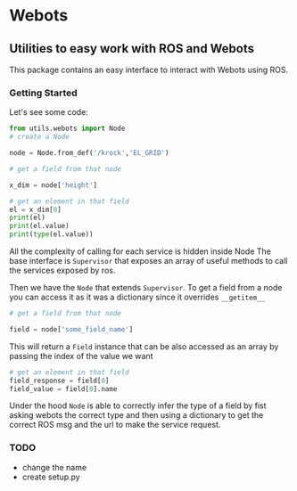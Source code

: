 # Webots 
## Utilities to easy work with ROS and Webots

This package contains an easy interface to interact with Webots using ROS.

### Getting Started
Let's see some code:

```python
from utils.webots import Node 
# create a Node

node = Node.from_def('/krock','EL_GRID')

# get a field from that node

x_dim = node['height']

# get an element in that field
el = x_dim[0]
print(el)
print(el.value)
print(type(el.value))
```

All the complexity of calling for each service is hidden inside Node
The base interface is `Supervisor` that exposes an array of useful methods to call the services
exposed by ros.

Then we have the `Node` that extends `Supervisor`. To get a field from a node you
can access it as it was a dictionary since it overrides `__getitem__`
```python
# get a field from that node

field = node['some_field_name']
```

This will return a `Field` instance that can be also accessed as an array by passing
the index of the value we want

```python
# get an element in that field
field_response = field[0]
field_value = field[0].name
```

Under the hood `Node` is able to correctly infer the type of a field by fist asking webots the
correct type and then using a dictionary to get the correct ROS msg and the url to make
the service request.

### TODO
- change the name
- create setup.py